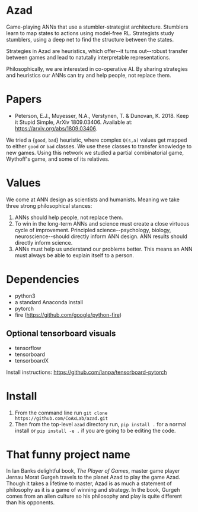 # Azad

Game-playing ANNs that use a stumbler-strategist architecture. Stumblers learn to map states to actions using model-free RL. Strategists study stumblers, using a deep net to find the structure between the states. 

Strategies in Azad are heuristics, which offer--it turns out--robust transfer between games and lead to natutally interpretable representations.

Philosophically, we are interested in co-operative AI. By sharing strategies and heuristics our ANNs can try and help people, not replace them. 

# Papers

- Peterson, E.J., Muyesser, N.A., Verstynen, T. & Dunovan, K. 2018. Keep it Stupid Simple, ArXiv 1809.03406. Available at: https://arxiv.org/abs/1809.03406.

We tried a {`good`, `bad`} heuristic, where complex `Q(s,a)` values get mapped to either `good` or `bad` classes. We use these classes to transfer knowledge to new games. Using this network we studied a partial combinatorial game, Wythoff's game, and some of its relatives.

# Values

We come at ANN design as scientists and humanists. Meaning we take three strong philosophical stances:

1. ANNs should help people, not replace them. 
2. To win in the long-term ANNs and science must create a close virtuous cycle of improvement. Principled science--psychology, biology, neuroscience--should directly inform ANN design. ANN results should directly inform science.
3. ANNs must help us understand our problems better. This means an ANN must always be able to explain itself to a person. 


# Dependencies

- python3
- a standard Anaconda install
- pytorch
- fire (https://github.com/google/python-fire)


## Optional tensorboard visuals

- tensorflow
- tensorboard
- tensorboardX 

Install instructions: https://github.com/lanpa/tensorboard-pytorch


# Install

1. From the command line run `git clone https://github.com/CoAxLab/azad.git`
2. Then from the top-level `azad` directory run, `pip install .` for a normal install or `pip install -e .` if you are going to be editing the code.


# That funny project name

In Ian Banks delightful book, *The Player of Games*, master game player Jernau Morat Gurgeh travels to the planet Azad to play the game Azad. Though it takes a lifetime to master, Azad is as much a statement of philosophy as it is a game of winning and strategy. In the book, Gurgeh comes from an alien culture so his philosophy and play is quite different than his opponents.

